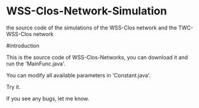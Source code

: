 # WSS-Clos-Network-Simulation
the source code of the simulations of the WSS-Clos network and the TWC-WSS-Clos network

#introduction

This is the source code of WSS-Clos-Networks, you can download it and run the 'MainFunc.java'.

You can modify all available parameters in 'Constant.java'.

Try it.

If you see any bugs, let me know.
